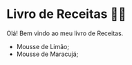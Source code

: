 # Livro de Receitas :woman_cook: 

Olá! Bem vindo ao meu livro de Receitas.

* Mousse de Limão;
* Mousse de Maracujá;